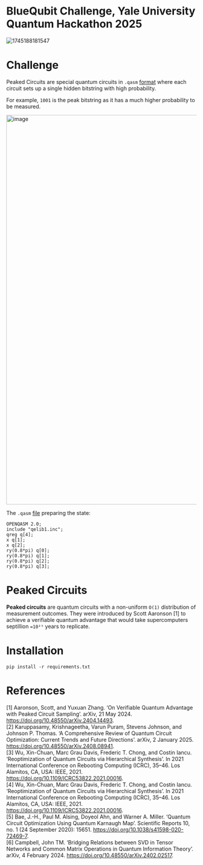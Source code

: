# BlueQubit Challenge, Yale University Quantum Hackathon 2025

![1745188181547](https://github.com/user-attachments/assets/52cdd191-4f64-4695-9af0-13e92330c4af)

# Challenge

Peaked Circuits are special quantum circuits in ```.qasm``` [format](https://en.wikipedia.org/wiki/OpenQASM) where each circuit sets up a single hidden bitstring with high probability.

For example, ```1001``` is the peak bitstring as it has a much higher probability to be measured.

<img width="1031" alt="image" src="https://github.com/user-attachments/assets/3eb1b25b-a9f5-4921-aeab-ecf6c2ae9f4b" />

The ```.qasm``` [file](https://github.com/roman-bagdasarian/yquantum/blob/main/circuits/P1_little_peak.qasm) preparing the state:

```
OPENQASM 2.0;
include "qelib1.inc";
qreg q[4];
x q[1];
x q[2];
ry(0.8*pi) q[0];
ry(0.8*pi) q[1];
ry(0.8*pi) q[2];
ry(0.8*pi) q[3];
```

# Peaked Circuits

**Peaked circuits** are quantum circuits with a non-uniform ```O(1)``` distribution of measurement outcomes.
They were introduced by Scott Aaronson [1] to achieve a verifiable quantum advantage that would take supercomputers septillion ```=10²⁵``` years to replicate.


# Installation

```pip install -r requirements.txt```

# References
[1] Aaronson, Scott, and Yuxuan Zhang. ‘On Verifiable Quantum Advantage with Peaked Circuit Sampling’. arXiv, 21 May 2024. https://doi.org/10.48550/arXiv.2404.14493. <br/>
[2] Karuppasamy, Krishnageetha, Varun Puram, Stevens Johnson, and Johnson P. Thomas. ‘A Comprehensive Review of Quantum Circuit Optimization: Current Trends and Future Directions’. arXiv, 2 January 2025. https://doi.org/10.48550/arXiv.2408.08941. <br/>
[3] Wu, Xin-Chuan, Marc Grau Davis, Frederic T. Chong, and Costin Iancu. ‘Reoptimization of Quantum Circuits via Hierarchical Synthesis’. In 2021 International Conference on Rebooting Computing (ICRC), 35–46. Los Alamitos, CA, USA: IEEE, 2021. https://doi.org/10.1109/ICRC53822.2021.00016. <br/>
[4] Wu, Xin-Chuan, Marc Grau Davis, Frederic T. Chong, and Costin Iancu. ‘Reoptimization of Quantum Circuits via Hierarchical Synthesis’. In 2021 International Conference on Rebooting Computing (ICRC), 35–46. Los Alamitos, CA, USA: IEEE, 2021. https://doi.org/10.1109/ICRC53822.2021.00016. <br/>
[5] Bae, J.-H., Paul M. Alsing, Doyeol Ahn, and Warner A. Miller. ‘Quantum Circuit Optimization Using Quantum Karnaugh Map’. Scientific Reports 10, no. 1 (24 September 2020): 15651. https://doi.org/10.1038/s41598-020-72469-7. <br/>
[6] Campbell, John TM. ‘Bridging Relations between SVD in Tensor Networks and Common Matrix Operations in Quantum Information Theory’. arXiv, 4 February 2024. https://doi.org/10.48550/arXiv.2402.02517. <br/>

